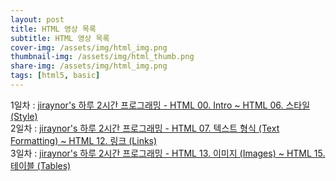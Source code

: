 ```yaml
---
layout: post
title: HTML 영상 목록
subtitle: HTML 영상 목록
cover-img: /assets/img/html_img.png
thumbnail-img: /assets/img/html_thumb.png
share-img: /assets/img/html_img.png
tags: [html5, basic]
---
```


1일차 : <a href="https://youtu.be/FPhbav7F5OY" target="_blank">jiraynor's 하루 2시간 프로그래밍 - HTML 00. Intro ~ HTML 06. 스타일 (Style)</a><br />
2일차 : <a href="https://youtu.be/Kmgx3odXdjQ" target="_blank">jiraynor's 하루 2시간 프로그래밍 - HTML 07. 텍스트 형식 (Text Formatting) ~ HTML 12. 링크 (Links)</a><br />
3일차 : <a href="https://youtu.be/5RcofgucsMo" target="_blank">jiraynor's 하루 2시간 프로그래밍 - HTML 13. 이미지 (Images) ~ HTML 15. 테이블 (Tables)</a><br />
